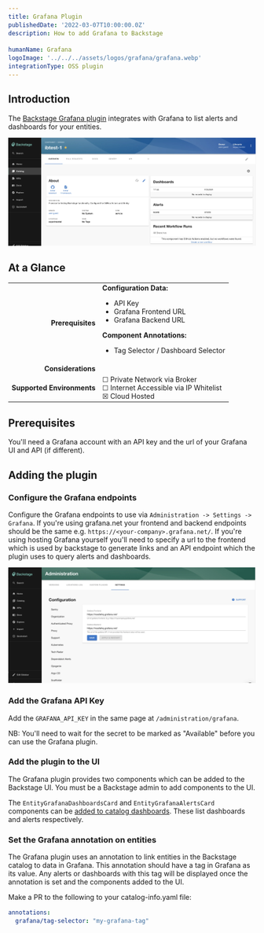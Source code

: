 ```yaml
---
title: Grafana Plugin
publishedDate: '2022-03-07T10:00:00.0Z'
description: How to add Grafana to Backstage

humanName: Grafana
logoImage: '../../../assets/logos/grafana/grafana.webp'
integrationType: OSS plugin
---
```


## Introduction

The [Backstage Grafana plugin](https://www.npmjs.com/package/@k-phoen/backstage-plugin-grafana) integrates with Grafana to list alerts and dashboards for your entities.

![grafana-overview.webp](./grafana-overview.webp)

## At a Glance
| | |
|---: | --- |
| **Prerequisites** | **Configuration Data:** <ul><li>API Key</li><li>Grafana Frontend URL</li><li>Grafana Backend URL</li></ul> **Component Annotations:** <ul><li>Tag Selector / Dashboard Selector</li></ul> |
| **Considerations** |  |
| **Supported Environments** | ☐ Private Network via Broker <br /> ☐ Internet Accessible via IP Whitelist <br /> ☒ Cloud Hosted |

## Prerequisites

You'll need a Grafana account with an API key and the url of your Grafana UI and API (if different).

## Adding the plugin

### Configure the Grafana endpoints

Configure the Grafana endpoints to use via `Administration -> Settings -> Grafana`. If you're using grafana.net your
frontend and backend endpoints should be the same e.g. `https://<your-company>.grafana.net/`. If you're using hosting
Grafana yourself you'll need to specify a url to the frontend which is used by backstage to generate links and an API
endpoint which the plugin uses to query alerts and dashboards. 

![grafana-config.webp](./grafana-config.webp)

### Add the Grafana API Key

Add the `GRAFANA_API_KEY` in the same page at `/administration/grafana`. 

NB: You'll need to wait for the secret to be marked as "Available" before you can use the Grafana plugin.

### Add the plugin to the UI

The Grafana plugin provides two components which can be added to the Backstage UI. You must be a Backstage admin to
add components to the UI.

The `EntityGrafanaDashboardsCard` and `EntityGrafanaAlertsCard` components can be [added to catalog dashboards](/docs/getting-started/updating-the-ui/#updating-dashboards). These
list dashboards and alerts respectively.

### Set the Grafana annotation on entities

The Grafana plugin uses an annotation to link entities in the Backstage catalog to data in Grafana. This annotation should
have a tag in Grafana as its value. Any alerts or dashboards with this tag will be displayed once the annotation is set and 
the components added to the UI.

Make a PR to the following to your catalog-info.yaml file:
```yaml
annotations:
  grafana/tag-selector: "my-grafana-tag"
```



